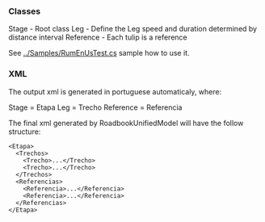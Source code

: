 ### Classes

Stage - Root class
Leg - Define the Leg speed and duration determined by distance interval
Reference - Each tulip is a reference

See [../Samples/RumEnUsTest.cs](../Samples/RumEnUsTest.cs) sample how to use it.

### XML

The output xml is generated in portuguese automaticaly, where:

Stage = Etapa
Leg = Trecho
Reference = Referencia

The final xml generated by RoadbookUnifiedModel will have the follow structure:

```
<Etapa>
  <Trechos>
    <Trecho>...</Trecho>
    <Trecho>...</Trecho>
  </Trechos>
  <Referencias>
    <Referencia>...</Referencia>
    <Referencia>...</Referencia>
  </Referencias>
</Etapa>
```
